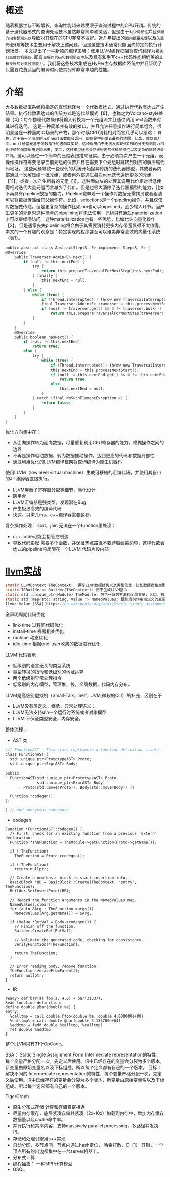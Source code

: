 
# 概述
随着机器主存不断增长，查询性能越来越受限于查询过程中的CPU开销。传统的基于迭代器形式的查询处理技术虽然非常简单和灵活，但是由于`缺少局部性`并且`频繁的指令预测失效`导致对其现在的CPU非常不友好。近几年提出的`面向批量处理`以及`矢量元组处理`等技术主要用于解决上述问题，但是这些技术通常只能面向特定的执行计划场景。
本文提出了一种新颖的编译策略：使用LLVM编译框架将查询翻译为`紧凑且高效的机器码`. 即有`良好的代码和数据局部性`以及具有和手写c++代码性能相媲美的`具有良好的分支预测能力`。我们将这些技术集成在HyPer主存数据库系统中并且证明了只需要花费适当的编译时间使其拥有非常卓越的性能。

# 介绍
大多数数据库系统将指定的查询翻译为一个代数表达式，通过执行代数表达式产生结果。执行代数表达式的传统方式是迭代器模式【8】，也称之为Volcano-style处理【4】：每个物理代数操作将输入转换为一个元组流并且通过调用next函数来对其进行迭代。
这是一种简单并有效的接口，并且允许任意操作进行简单组合，很明显这是一种面向IO场景的产物，那个时候CPU消耗相对而言几乎可以忽略： `首先，对于每一个简单的元组next函数都会调用，即使是中间或者最终的结果，比如，数以百万次，next通常是基于函数指针的虚函数实现，这种调用由于无法发挥现代CPU的分支预测能力相比传统的函数调用更加昂贵`。`第二，这种模型通常会导致很差的代码局部性以及复杂的临时记录开销`。这可以通过一个简单的压缩表扫描来证实。由于必须每次产生一个元组，表操作操作符需要记录当前元组的位置并且在需要下个元组时跳转到对应的解压缩代码地址。
这些问题导致一些现代的系统开始抛弃传统的迭代器模型，其或者再内部通过一次解压缩一批元组，或者再外部通过每次next迭代遍历更多的元组【11】，或者一次产生所有的元组【1】。这种面向块的处理其调用代价相对很低使得相对迭代大量元组而言减少了代价。但是也极大消除了迭代器模型的能力，比如不再具有pipeline数据的能力。Pipeline意味着一个操作对数据无需拷贝或者组装可以将数据传递给其父操作符。比如，selections是一个pipeling操作，并且仅仅对数据做传递。但是更复杂的操作比如join也可以pipelined，至少输入环节。当产生更多的元组时这种简单的pipelining将无法使用，元组只有通过materialization才可以继续呗访问。这种materialization也有一些优势，比如允许向量化操作【2】，但是通常丧失pipelining将会由于其需要消耗更多内存带宽显得不太值得。
本文的一个有趣的观察是：特定实现的程序甚至可以媲美非常高效的向量化系统（表1）。

```c
public abstract class AbstractStep<S, E> implements Step<S, E> {
@Override
    public Traverser.Admin<E> next() {
        if (null != this.nextEnd) {
            try {
                return this.prepareTraversalForNextStep(this.nextEnd);
            } finally {
                this.nextEnd = null;
            }
        } else {
            while (true) {
                if (Thread.interrupted()) throw new TraversalInterruptedException();
                final Traverser.Admin<E> traverser = this.processNextStart();
                if (null != traverser.get() && 0 != traverser.bulk())
                    return this.prepareTraversalForNextStep(traverser);
            }
        }
    }
    @Override
    public boolean hasNext() {
        if (null != this.nextEnd)
            return true;
        else {
            try {
                while (true) {
                    if (Thread.interrupted()) throw new TraversalInterruptedException();
                    this.nextEnd = this.processNextStart();
                    if (null != this.nextEnd.get() && 0 != this.nextEnd.bulk())
                        return true;
                    else
                        this.nextEnd = null;
                }
            } catch (final NoSuchElementException e) {
                return false;
            }
        }
    }
}
```

优化方向集中在：
- 从面向操作转为面向数据，尽量重复利用CPU寄存器的能力，模糊操作之间的边界
- 不再是操作驱动数据，转为数据推动操作，达到更高的代码和数据局部性
- 通过利用优化的LLVM编译框架将查询编译为原生机器码

使用LLVM（low level virtual machine）生成可移植的汇编代码，并使用其自带的JIT编译器直接执行。
- LLVM屏蔽了寄存器分配等细节，简化设计
- 跨平台
- LLVM汇编器是强类型，发现潜在Bug
- 产生极致高效的编译代码
- 快速，只需几ms。c++编译器需要数秒。



复杂操作处理： sort，join 无法在一个function里处理：
- c++ code可能会接管控制流
- 导致代码膨胀
需要多个函数，并保证热点路径不要跨越函数边界，这样代数表达式的pipeline将局限在一个LLVM 代码片段内部。


# [llvm实战](https://llvm.org/docs/tutorial/LangImpl01.html)

```c
static LLVMContext TheContext:  保存LLVM数据结构以及类型信息，比如数据表和类型，作为LLVM函数的参数
static IRBuilder<> Builder(TheContext): 用于生成LLVM指令
static std::unique_ptr<Module> TheModule: 包含一系列方法和全局变量，入口。管理生成的所有IR的内存
static std::map<std::string, Value *> NamedValues: 跟踪当前作用域定义的变量以及LLVM中的含义，保存函数参数
llvm::Value [SSA](https://en.wikipedia.org/wiki/Static_single_assignment_form)
```

  
  
全声明周期代码优化
- link-time 过程间代码优化
- install-time 机器相关优化
- runtime 动态优化
- idle-time 根据end-user收集的数据进行优化

LLVM 代码表示：
- 低级别的语言无关的类型系统
- 类型转换的指令和低级别的地址运算
- 两个低级别异常处理指令
- 低级别的内存模型，管理堆，栈，全局数据，代码内存分布。

LLVM是高级别虚拟机（Small-Talk，Self，JVM,微软的CLI）的补充，区别在于
- LLVM没有类定义，继承、异常处理语义；
- LLVM无法支持u'n一个运行时系统或者对象模型
- LLVM 不保证类型安全，内存安全。

整体流程：
- AST 类
```c
/// FunctionAST - This class represents a function definition itself.
class FunctionAST {
  std::unique_ptr<PrototypeAST> Proto;
  std::unique_ptr<ExprAST> Body;

public:
  FunctionAST(std::unique_ptr<PrototypeAST> Proto,
              std::unique_ptr<ExprAST> Body)
      : Proto(std::move(Proto)), Body(std::move(Body)) {}

  Function *codegen();
};

} // end anonymous namespace
```
- codegen
```
Function *FunctionAST::codegen() {
  // First, check for an existing function from a previous 'extern' declaration.
  Function *TheFunction = TheModule->getFunction(Proto->getName());

  if (!TheFunction)
    TheFunction = Proto->codegen();

  if (!TheFunction)
    return nullptr;

  // Create a new basic block to start insertion into.
  BasicBlock *BB = BasicBlock::Create(TheContext, "entry", TheFunction);
  Builder.SetInsertPoint(BB);

  // Record the function arguments in the NamedValues map.
  NamedValues.clear();
  for (auto &Arg : TheFunction->args())
    NamedValues[Arg.getName()] = &Arg;

  if (Value *RetVal = Body->codegen()) {
    // Finish off the function.
    Builder.CreateRet(RetVal);

    // Validate the generated code, checking for consistency.
    verifyFunction(*TheFunction);

    return TheFunction;
  }

  // Error reading body, remove function.
  TheFunction->eraseFromParent();
  return nullptr;
}
```
- IR
```
ready> def bar(a) foo(a, 4.0) + bar(31337);
Read function definition:
define double @bar(double %a) {
entry:
  %calltmp = call double @foo(double %a, double 4.000000e+00)
  %calltmp1 = call double @bar(double 3.133700e+04)
  %addtmp = fadd double %calltmp, %calltmp1
  ret double %addtmp
}
```

整个LLVM只有31个OpCode。

[SSA](https://en.wikipedia.org/wiki/Static_single_assignment_form)： Static Single Assignment Form
Intermediate representation的特性，每个变量严格分配一次，先定义后使用。IR中已经存在的变量会分裂为多个版本，新变量由原始变量名以及下标组成。所以每个定义都有自己的一个版本。
目标： 解决不同的
Intermediate representation的特性，每个变量严格分配一次，先定义后使用。IR中已经存在的变量会分裂为多个版本，新变量由原始变量名以及下标组成。所以每个定义都有自己的一个版本。


TigerGraph
- 原生分布式存储 计算和存储紧密相连
- 尽量内存缓存，底层紧凑存储并紧凑（2x-10x）加载到内存中，增加内存缓存数据量以及cache命中率。
- 并行执行和共享内容，支持massively parallel processing，多路径并发执行。
- 存储和处理引擎用c++实现
- 自动分区，多节点间，节点内通过hash定位， 哈希打散，O（1） 开销，一个顶点所有的出边都集中在一台server机器上。
- 分布式计算
- 编程抽象： 一种MPP计算模型
- GSQL



